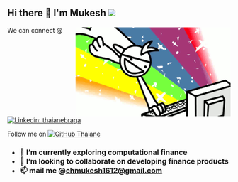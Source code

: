 <h2> Hi there 👋 I'm Mukesh <img src="https://media.giphy.com/media/mGcNjsfWAjY5AEZNw6/giphy.gif" width="50"> </h2>

<img src="https://github.com/1-mukesh-1/1-mukesh-1/blob/main/rbg.gif" height="200" width="350" align="right" style="margin-top: 2px">

We can connect @ [![Linkedin: thaianebraga](https://img.shields.io/badge/-mukesh003-blue?style=flat-square&logo=Linkedin&logoColor=white&link=https://www.linkedin.com/in/mukesh-cheemakurthi-039b65170/)]([https://www.linkedin.com/in/thaianebraga/](https://www.linkedin.com/in/mukesh-cheemakurthi-039b65170/))

Follow me on [![GitHub Thaiane](https://img.shields.io/github/followers/mukesh003?label=follow&style=social)](https://github.com/1-mukesh-1)

<h3>
<ul>
<li> 🌱 I’m currently exploring computational finance </li> 
<li> 👯 I’m looking to collaborate on developing finance products </li> 
<li> 📫 mail me @<a href="mailto:chmukesh1612@gmail.com">chmukesh1612@gmail.com</a> </li> 
</ul>
</h3>
